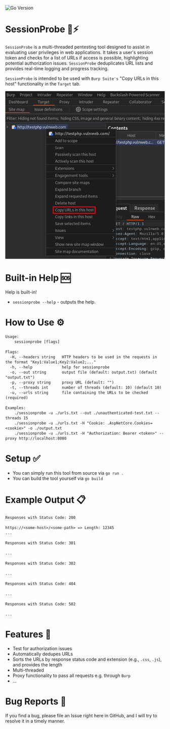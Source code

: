 ![Go Version](https://img.shields.io/github/go-mod/go-version/fw10/sessionprobe)

# SessionProbe 🚀⚡

`SessionProbe` is a multi-threaded pentesting tool designed to assist in evaluating user privileges in web applications. It takes a user's session token and checks for a list of URLs if access is possible, highlighting potential authorization issues. `SessionProbe` deduplicates URL lists and provides real-time logging and progress tracking.

`SessionProbe` is intended to be used with `Burp Suite's` "Copy URLs in this host" functionality in the `Target` tab. 

![Screenshot of the 'Copy URLs in this host' feature in Burp](./images/burp-copy-urls.png)

# Built-in Help 🆘

Help is built-in!

- `sessionprobe --help` - outputs the help.

# How to Use ⚙

```text
Usage:
    sessionprobe [flags]

Flags:
  -H, --headers string   HTTP headers to be used in the requests in the format "Key1:Value1;Key2:Value2;..."
  -h, --help             help for sessionprobe
  -o, --out string       output file (default: output.txt) (default "output.txt")
  -p, --proxy string     proxy URL (default: "")
  -t, --threads int      number of threads (default: 10) (default 10)
  -u, --urls string      file containing the URLs to be checked (required)

Examples:
    ./sessionprobe -u ./urls.txt --out ./unauthenticated-test.txt --threads 15
    ./sessionprobe -u ./urls.txt -H "Cookie: .AspNetCore.Cookies=<cookie>" -o ./output.txt
    ./sessionprobe -u ./urls.txt -H "Authorization: Bearer <token>" --proxy http://localhost:8080
```

# Setup ✅

- You can simply run this tool from source via `go run .` 
- You can build the tool yourself via `go build`

# Example Output 📋

```
Responses with Status Code: 200

https://<some-host>/<some-path> => Length: 12345
...

Responses with Status Code: 301

...

Responses with Status Code: 302

...

Responses with Status Code: 404

...

Responses with Status Code: 502

...

```

# Features 🔎 

- Test for authorization issues
- Automatically dedupes URLs
- Sorts the URLs by response status code and extension (e.g., `.css`, `.js`), and provides the length
- Multi-threaded
- Proxy functionality to pass all requests e.g. through `Burp`
- ...

# Bug Reports 🐞

If you find a bug, please file an Issue right here in GitHub, and I will try to resolve it in a timely manner.
